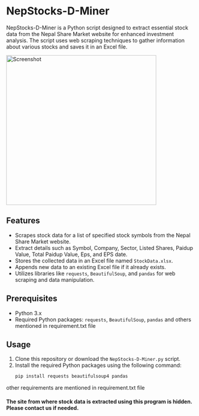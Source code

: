 # NepStocks-D-Miner

NepStocks-D-Miner is a Python script designed to extract essential stock data from the Nepal Share Market website for enhanced investment analysis. The script uses web scraping techniques to gather information about various stocks and saves it in an Excel file.

<img src="https://github.com/sanjaypahari/NepStocks-D-Miner/assets/107178884/ea87b47e-4597-406d-9bf8-3522ea3a5520" alt="Screenshot" width="400">


## Features

- Scrapes stock data for a list of specified stock symbols from the Nepal Share Market website.
- Extract details such as Symbol, Company, Sector, Listed Shares, Paidup Value, Total Paidup Value, Eps, and EPS date.
- Stores the collected data in an Excel file named `StockData.xlsx`.
- Appends new data to an existing Excel file if it already exists.
- Utilizes libraries like `requests`, `BeautifulSoup`, and `pandas` for web scraping and data manipulation.

## Prerequisites

- Python 3.x
- Required Python packages: `requests`, `BeautifulSoup`, `pandas` and others mentioned in requirement.txt file

## Usage

1. Clone this repository or download the `NepStocks-D-Miner.py` script.
2. Install the required Python packages using the following command:
   ```bash
   pip install requests beautifulsoup4 pandas
other requirements are mentioned in requirement.txt file 

#### The site from where stock data is extracted using this program is hidden. Please contact us if needed.
